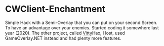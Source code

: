 # CWClient-Enchantment
Simple Hack with a Semi-Overlay that you can put on your second Screen. To have an advantage over your enemies.
Started coding it somewhere last year (2020). The other project, called [Vitty](https://www.youtube.com/watch?v=K2QVE5G8S9Q)Hax, I lost, used GameOverlay.NET instead and had plenty more features.
